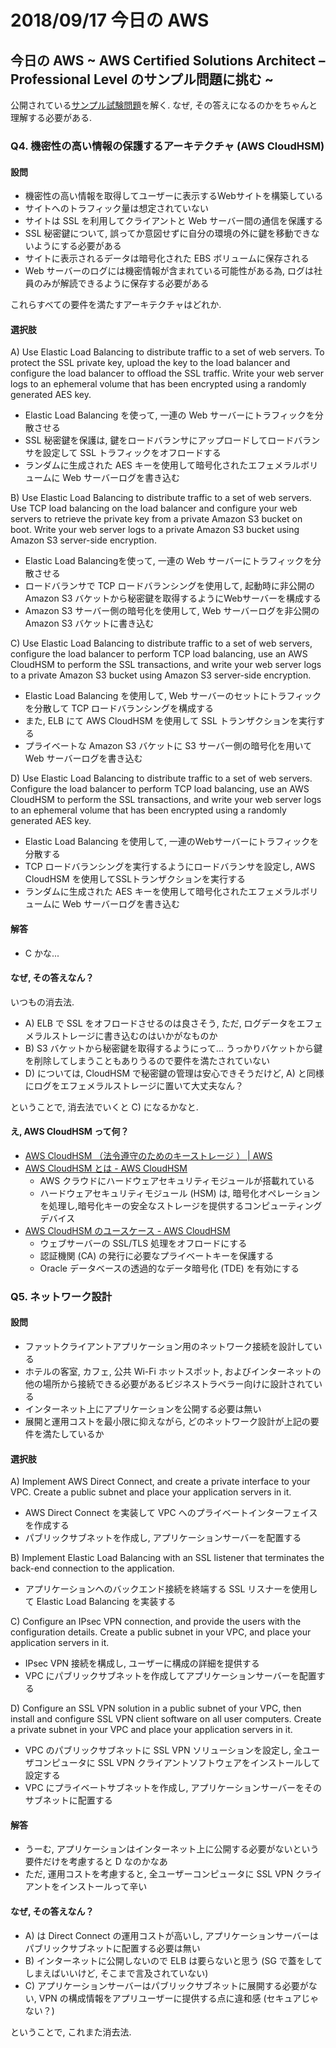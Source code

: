 # 2018/09/17 今日の AWS

## 今日の AWS ~ AWS Certified Solutions Architect – Professional Level のサンプル問題に挑む ~

公開されている[サンプル試験問題](https://d1.awsstatic.com/Train%20&%20Cert/docs/AWS_certified_solutions_architect_professional_examsample.pdf)を解く. なぜ, その答えになるのかをちゃんと理解する必要がある.

### Q4. 機密性の高い情報の保護するアーキテクチャ (AWS CloudHSM)

#### 設問

* 機密性の高い情報を取得してユーザーに表示するWebサイトを構築している
* サイトへのトラフィック量は想定されていない
* サイトは SSL を利用してクライアントと Web サーバー間の通信を保護する
* SSL 秘密鍵について, 誤ってか意図せずに自分の環境の外に鍵を移動できないようにする必要がある
* サイトに表示されるデータは暗号化された EBS ボリュームに保存される
* Web サーバーのログには機密情報が含まれている可能性がある為, ログは社員のみが解読できるように保存する必要がある

これらすべての要件を満たすアーキテクチャはどれか.

#### 選択肢

A) Use Elastic Load Balancing to distribute traffic to a set of web servers. To protect the SSL private key, upload the key to the load balancer and configure the load balancer to offload the SSL traffic. Write your web server logs to an ephemeral volume that has been encrypted using a randomly generated AES key.

* Elastic Load Balancing を使って, 一連の Web サーバーにトラフィックを分散させる
* SSL 秘密鍵を保護は, 鍵をロードバランサにアップロードしてロードバランサを設定して SSL トラフィックをオフロードする
* ランダムに生成された AES キーを使用して暗号化されたエフェメラルボリュームに Web サーバーログを書き込む

B) Use Elastic Load Balancing to distribute traffic to a set of web servers. Use TCP load balancing on the load balancer and configure your web servers to retrieve the private key from a private Amazon S3 bucket on boot. Write your web server logs to a private Amazon S3 bucket using Amazon S3 server-side encryption.

* Elastic Load Balancingを使って, 一連の Web サーバーにトラフィックを分散させる
* ロードバランサで TCP ロードバランシングを使用して, 起動時に非公開の Amazon S3 バケットから秘密鍵を取得するようにWebサーバーを構成する
* Amazon S3 サーバー側の暗号化を使用して, Web サーバーログを非公開の Amazon S3 バケットに書き込む

C) Use Elastic Load Balancing to distribute traffic to a set of web servers, configure the load balancer to perform TCP load balancing, use an AWS CloudHSM to perform the SSL transactions, and write your web server logs to a private Amazon S3 bucket using Amazon S3 server-side encryption.

* Elastic Load Balancing を使用して, Web サーバーのセットにトラフィックを分散して TCP ロードバランシングを構成する
* また, ELB にて AWS CloudHSM を使用して SSL トランザクションを実行する
* プライベートな Amazon S3 バケットに S3 サーバー側の暗号化を用いて Web サーバーログを書き込む

D) Use Elastic Load Balancing to distribute traffic to a set of web servers. Configure the load balancer to perform TCP load balancing, use an AWS CloudHSM to perform the SSL transactions, and write your web server logs to an ephemeral volume that has been encrypted using a randomly generated AES key. 

* Elastic Load Balancing を使用して, 一連のWebサーバーにトラフィックを分散する
* TCP ロードバランシングを実行するようにロードバランサを設定し, AWS CloudHSM を使用してSSLトランザクションを実行する
* ランダムに生成された AES キーを使用して暗号化されたエフェメラルボリュームに Web サーバーログを書き込む

#### 解答

* C かな...

#### なぜ, その答えなん？

いつもの消去法.

* A) ELB で SSL をオフロードさせるのは良さそう, ただ, ログデータをエフェメラルストレージに書き込むのはいかがなものか
* B) S3 バケットから秘密鍵を取得するようにって... うっかりバケットから鍵を削除してしまうこともありうるので要件を満たされていない
* D) については, CloudHSM で秘密鍵の管理は安心できそうだけど, A) と同様にログをエフェメラルストレージに置いて大丈夫なん？

ということで, 消去法でいくと C) になるかなと.

#### え, AWS CloudHSM って何？

* [AWS CloudHSM （法令遵守のためのキーストレージ ） | AWS](https://aws.amazon.com/jp/cloudhsm/)
* [AWS CloudHSM とは - AWS CloudHSM](https://docs.aws.amazon.com/ja_jp/cloudhsm/latest/userguide/introduction.html)
    * AWS クラウドにハードウェアセキュリティモジュールが搭載れている
    * ハードウェアセキュリティモジュール (HSM) は, 暗号化オペレーションを処理し,暗号化キーの安全なストレージを提供するコンピューティングデバイス 
* [AWS CloudHSM のユースケース - AWS CloudHSM](https://docs.aws.amazon.com/ja_jp/cloudhsm/latest/userguide/use-cases.html)
    * ウェブサーバーの SSL/TLS 処理をオフロードにする
    * 認証機関 (CA) の発行に必要なプライベートキーを保護する
    * Oracle データベースの透過的なデータ暗号化 (TDE) を有効にする

### Q5. ネットワーク設計

#### 設問

* ファットクライアントアプリケーション用のネットワーク接続を設計している
* ホテルの客室, カフェ, 公共 Wi-Fi ホットスポット, およびインターネットの他の場所から接続できる必要があるビジネストラベラー向けに設計されている
* インターネット上にアプリケーションを公開する必要は無い
* 展開と運用コストを最小限に抑えながら, どのネットワーク設計が上記の要件を満たしているか

#### 選択肢

A) Implement AWS Direct Connect, and create a private interface to your VPC. Create a public subnet and place your application servers in it.

* AWS Direct Connect を実装して VPC へのプライベートインターフェイスを作成する
* パブリックサブネットを作成し, アプリケーションサーバーを配置する

B) Implement Elastic Load Balancing with an SSL listener that terminates the back-end connection to the application.

* アプリケーションへのバックエンド接続を終端する SSL リスナーを使用して Elastic Load Balancing を実装する

C) Configure an IPsec VPN connection, and provide the users with the configuration details. Create a public subnet in your VPC, and place your application servers in it.

* IPsec VPN 接続を構成し, ユーザーに構成の詳細を提供する
* VPC にパブリックサブネットを作成してアプリケーションサーバーを配置する

D) Configure an SSL VPN solution in a public subnet of your VPC, then install and configure SSL VPN client software on all user computers. Create a private subnet in your VPC and place your application servers in it.

* VPC のパブリックサブネットに SSL VPN ソリューションを設定し, 全ユーザコンピュータに SSL VPN クライアントソフトウェアをインストールして設定する
* VPC にプライベートサブネットを作成し, アプリケーションサーバーをそのサブネットに配置する

#### 解答

* うーむ, アプリケーションはインターネット上に公開する必要がないという要件だけを考慮すると D なのかなあ
* ただ, 運用コストを考慮すると, 全ユーザーコンピュータに SSL VPN クライアントをインストールって辛い

#### なぜ, その答えなん？

* A) は Direct Connect の運用コストが高いし, アプリケーションサーバーはパブリックサブネットに配置する必要は無い
* B) インターネットに公開しないので ELB は要らないと思う (SG で蓋をしてしまえばいいけど, そこまで言及されていない)
* C) アプリケーションサーバーはパブリックサブネットに展開する必要がない, VPN の構成情報をアプリユーザーに提供する点に違和感 (セキュアじゃない？)

ということで, これまた消去法.
